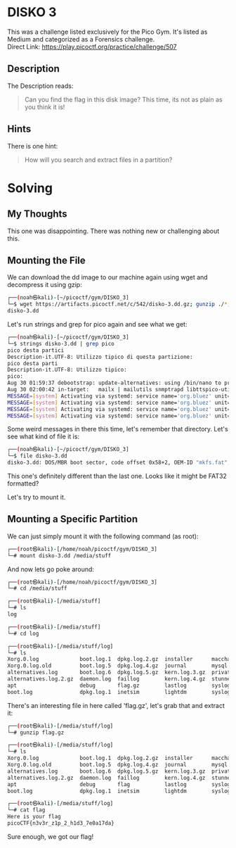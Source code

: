 # DISKO 3
This was a challenge listed exclusively for the Pico Gym.  It's listed as Medium and categorized as a Forensics challenge.  
Direct Link:  https://play.picoctf.org/practice/challenge/507

## Description
The Description reads:
> Can you find the flag in this disk image? This time, its not as plain as you think it is!

## Hints
There is one hint:
> How will you search and extract files in a partition?

# Solving
## My Thoughts
This one was disappointing.  There was nothing new or challenging about this.

## Mounting the File
We can download the dd image to our machine again using wget and decompress it using gzip:

``` bash
┌──(noah㉿kali)-[~/picoctf/gym/DISKO_3]
└─$ wget https://artifacts.picoctf.net/c/542/disko-3.dd.gz; gunzip ./*; ls
disko-3.dd
```

Let's run strings and grep for pico again and see what we get:

``` bash
┌──(noah㉿kali)-[~/picoctf/gym/DISKO_3]
└─$ strings disko-3.dd | grep pico
pico desta partici
Description-it.UTF-8: Utilizzo tipico di questa partizione:
pico desta parti
Description-it.UTF-8: Utilizzo tipico:
pico:
Aug 30 01:59:37 debootstrap: update-alternatives: using /bin/nano to provide /usr/bin/pico (pico) in auto mode
Aug 30 02:00:42 in-target:   mailx | mailutils snmptrapd libttspico-utils espeak mbrola
MESSAGE=[system] Activating via systemd: service name='org.bluez' unit='dbus-org.bluez.service' requested by ':1.81' (uid=1000 pid=12105 comm="/usr/share/code/code Desktop/picoctf-2025")
MESSAGE=[system] Activating via systemd: service name='org.bluez' unit='dbus-org.bluez.service' requested by ':1.66' (uid=1000 pid=43129 comm="/usr/share/code/code Desktop/picoctf-2025")
MESSAGE=[system] Activating via systemd: service name='org.bluez' unit='dbus-org.bluez.service' requested by ':1.65' (uid=1000 pid=2141 comm="/usr/share/code/code Desktop/picoctf-2025")
MESSAGE=[system] Activating via systemd: service name='org.bluez' unit='dbus-org.bluez.service' requested by ':1.65' (uid=1000 pid=2584 comm="/usr/share/code/code Desktop/picoctf-2025")
```

Some weird messages in there this time, let's remember that directory.  Let's see what kind of file it is:

``` bash
┌──(noah㉿kali)-[~/picoctf/gym/DISKO_3]
└─$ file disko-3.dd
disko-3.dd: DOS/MBR boot sector, code offset 0x58+2, OEM-ID "mkfs.fat", Media descriptor 0xf8, sectors/track 32, heads 8, sectors 204800 (volumes > 32 MB), FAT (32 bit), sectors/FAT 1576, serial number 0x49838d0b, unlabeled
```

This one's definitely different than the last one.  Looks like it might be FAT32 formatted?

Let's try to mount it.

## Mounting a Specific Partition
We can just simply mount it with the following command (as root):

``` bash
┌──(root㉿kali)-[/home/noah/picoctf/gym/DISKO_3]
└─# mount disko-3.dd /media/stuff
```

And now lets go poke around:

``` bash
┌──(root㉿kali)-[/home/noah/picoctf/gym/DISKO_3]
└─# cd /media/stuff

┌──(root㉿kali)-[/media/stuff]
└─# ls
log

┌──(root㉿kali)-[/media/stuff]
└─# cd log

┌──(root㉿kali)-[/media/stuff/log]
└─# ls
Xorg.0.log             boot.log.1  dpkg.log.2.gz  installer      macchanger.log.4.gz  sysstat               vmware-network.6.log     vmware-vmsvc-root.3.log
Xorg.0.log.old         boot.log.5  dpkg.log.4.gz  journal        mysql                vmware-network.1.log  vmware-network.7.log     vmware-vmsvc-root.log
alternatives.log       boot.log.6  dpkg.log.5.gz  kern.log.3.gz  private              vmware-network.2.log  vmware-network.8.log     vmware-vmtoolsd-root.log
alternatives.log.2.gz  daemon.log  faillog        kern.log.4.gz  stunnel4             vmware-network.3.log  vmware-network.log       wtmp
apt                    debug       flag.gz        lastlog        syslog.3.gz          vmware-network.4.log  vmware-vmsvc-root.1.log
boot.log               dpkg.log.1  inetsim        lightdm        syslog.4.gz          vmware-network.5.log  vmware-vmsvc-root.2.log
```

There's an interesting file in here called 'flag.gz', let's grab that and extract it:

``` bash
┌──(root㉿kali)-[/media/stuff/log]
└─# gunzip flag.gz

┌──(root㉿kali)-[/media/stuff/log]
└─# ls
Xorg.0.log             boot.log.1  dpkg.log.2.gz  installer      macchanger.log.4.gz  sysstat               vmware-network.6.log     vmware-vmsvc-root.3.log
Xorg.0.log.old         boot.log.5  dpkg.log.4.gz  journal        mysql                vmware-network.1.log  vmware-network.7.log     vmware-vmsvc-root.log
alternatives.log       boot.log.6  dpkg.log.5.gz  kern.log.3.gz  private              vmware-network.2.log  vmware-network.8.log     vmware-vmtoolsd-root.log
alternatives.log.2.gz  daemon.log  faillog        kern.log.4.gz  stunnel4             vmware-network.3.log  vmware-network.log       wtmp
apt                    debug       flag           lastlog        syslog.3.gz          vmware-network.4.log  vmware-vmsvc-root.1.log
boot.log               dpkg.log.1  inetsim        lightdm        syslog.4.gz          vmware-network.5.log  vmware-vmsvc-root.2.log

┌──(root㉿kali)-[/media/stuff/log]
└─# cat flag
Here is your flag
picoCTF{n3v3r_z1p_2_h1d3_7e0a17da}
```

Sure enough, we got our flag!
